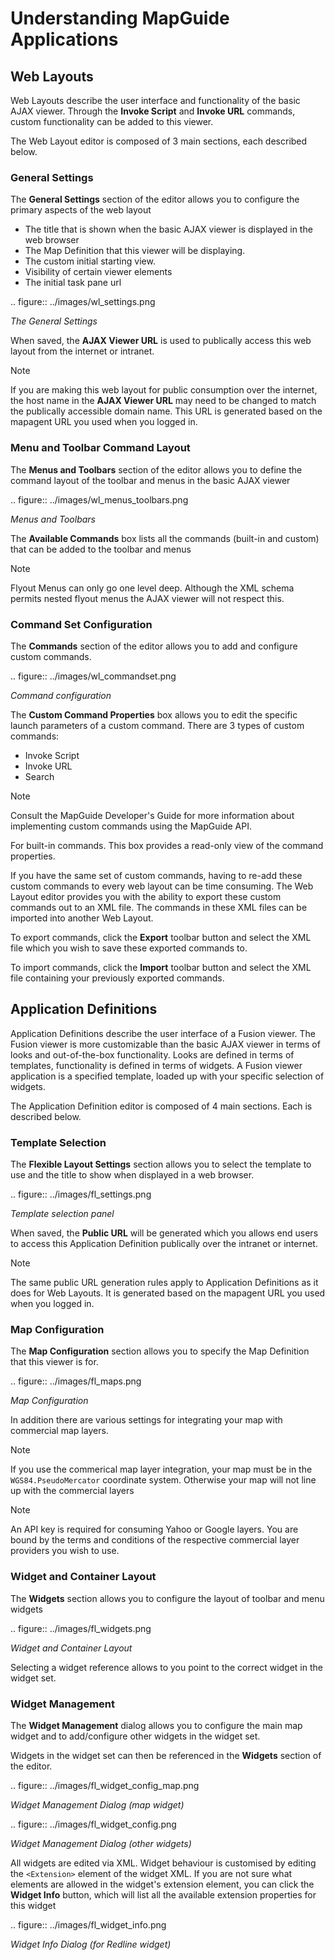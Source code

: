# Understanding MapGuide Applications

## Web Layouts

Web Layouts describe the user interface and functionality of the basic AJAX viewer. Through the **Invoke Script**
and **Invoke URL** commands, custom functionality can be added to this viewer.

The Web Layout editor is composed of 3 main sections, each described below.

### General Settings

The **General Settings** section of the editor allows you to configure the primary aspects of the web layout

 * The title that is shown when the basic AJAX viewer is displayed in the web browser
 * The Map Definition that this viewer will be displaying.
 * The custom initial starting view.
 * Visibility of certain viewer elements
 * The initial task pane url

.. figure:: ../images/wl_settings.png

 *The General Settings*

When saved, the **AJAX Viewer URL** is used to publically access this web layout from the internet or intranet.

> [!NOTE]
> If you are making this web layout for public consumption over the internet, the host name in the **AJAX Viewer URL**
> may need to be changed to match the publically accessible domain name. This URL is generated based on the mapagent URL
> you used when you logged in.

### Menu and Toolbar Command Layout

The **Menus and Toolbars** section of the editor allows you to define the command layout of the toolbar and menus in the basic
AJAX viewer

.. figure:: ../images/wl_menus_toolbars.png

 *Menus and Toolbars*
 
The **Available Commands** box lists all the commands (built-in and custom) that can be added to the toolbar and menus

> [!NOTE]
> Flyout Menus can only go one level deep. Although the XML schema permits nested flyout menus the AJAX viewer will not respect this.

### Command Set Configuration

The **Commands** section of the editor allows you to add and configure custom commands. 

.. figure:: ../images/wl_commandset.png

 *Command configuration*
 
The **Custom Command Properties** box allows you to edit the specific launch parameters of a custom command. There are 3 types of custom commands:

 * Invoke Script
 * Invoke URL
 * Search

> [!NOTE]
> Consult the MapGuide Developer's Guide for more information about implementing custom commands using the MapGuide API. 
 
For built-in commands. This box provides a read-only view of the command properties.

If you have the same set of custom commands, having to re-add these custom commands to every web layout can be time consuming. The Web Layout editor
provides you with the ability to export these custom commands out to an XML file. The commands in these XML files can be imported into another Web Layout.

To export commands, click the **Export** toolbar button and select the XML file which you wish to save these exported commands to.

To import commands, click the **Import** toolbar button and select the XML file containing your previously exported commands.

## Application Definitions

Application Definitions describe the user interface of a Fusion viewer. The Fusion viewer is more customizable than the basic AJAX viewer in terms of looks and out-of-the-box
functionality. Looks are defined in terms of templates, functionality is defined in terms of widgets. A Fusion viewer application is a specified template, loaded up with your
specific selection of widgets.

The Application Definition editor is composed of 4 main sections. Each is described below.

### Template Selection

The **Flexible Layout Settings** section allows you to select the template to use and the title to show when displayed in a web browser.

.. figure:: ../images/fl_settings.png

 *Template selection panel*
 
When saved, the **Public URL** will be generated which you allows end users to access this Application Definition publically over the intranet or internet.

> [!NOTE]
> The same public URL generation rules apply to Application Definitions as it does for Web Layouts. It is generated based on the mapagent URL
> you used when you logged in.

### Map Configuration

The **Map Configuration** section allows you to specify the Map Definition that this viewer is for.

.. figure:: ../images/fl_maps.png

 *Map Configuration*

In addition there are various settings for integrating your map with commercial map layers.

> [!NOTE]
> If you use the commerical map layer integration, your map must be in the `WGS84.PseudoMercator` coordinate system. Otherwise your map will not line up with the commercial layers

> [!NOTE]
> An API key is required for consuming Yahoo or Google layers. You are bound by the terms and conditions of the respective commercial layer providers you wish to use.

### Widget and Container Layout

The **Widgets** section allows you to configure the layout of toolbar and menu widgets 

.. figure:: ../images/fl_widgets.png

 *Widget and Container Layout*
 
Selecting a widget reference allows to you point to the correct widget in the widget set.

### Widget Management

The **Widget Management** dialog allows you to configure the main map widget and to add/configure other widgets in the widget set. 

Widgets in the widget set can then be referenced in the **Widgets** section of the editor.

.. figure:: ../images/fl_widget_config_map.png

 *Widget Management Dialog (map widget)*

.. figure:: ../images/fl_widget_config.png

 *Widget Management Dialog (other widgets)*
 
All widgets are edited via XML. Widget behaviour is customised by editing the `<Extension>` element of the widget XML. If you are not sure what elements are allowed in the widget's extension
element, you can click the **Widget Info** button, which will list all the available extension properties for this widget

.. figure:: ../images/fl_widget_info.png

 *Widget Info Dialog (for Redline widget)*